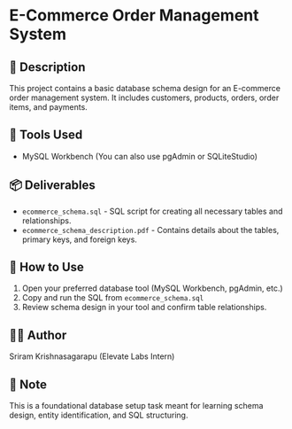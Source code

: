
# E-Commerce Order Management System

## 📝 Description
This project contains a basic database schema design for an E-commerce order management system.
It includes customers, products, orders, order items, and payments.

## 🧰 Tools Used
- MySQL Workbench (You can also use pgAdmin or SQLiteStudio)

## 📦 Deliverables
- `ecommerce_schema.sql` - SQL script for creating all necessary tables and relationships.
- `ecommerce_schema_description.pdf` - Contains details about the tables, primary keys, and foreign keys.

## 🚀 How to Use
1. Open your preferred database tool (MySQL Workbench, pgAdmin, etc.)
2. Copy and run the SQL from `ecommerce_schema.sql`
3. Review schema design in your tool and confirm table relationships.

## 👨‍💻 Author
Sriram Krishnasagarapu (Elevate Labs Intern)

## 📌 Note
This is a foundational database setup task meant for learning schema design, entity identification, and SQL structuring.
